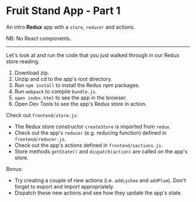 # Fruit Stand App - Part 1

An intro **Redux** app with a `store`, `reducer` and actions.

NB: No React components.

---
Let's look at and run the code that you just walked through in our Redux store
reading.

1. Download zip.
2. Unzip and cd to the app's root directory.
3. Run `npm install` to install the Redux npm packages.
4. Run `webpack` to compile `bundle.js`.
4. `open index.html` to see the app in the browser.
5. Open Dev Tools to see the app's Redux store in action.

Check out `frontend/store.js`:
+ The Redux store constructor `createStore` is imported from `redux`.
+ Check out the app's `reducer` (e.g. reducing function) defined in `frontend/reducer.js`.
+ Check out the app's actions defined in `frontend/sactions.js`.
+ Store methods `getState()` and `dispatch(action)` are called on the app's store.

Bonus:
+ Try creating a couple of new actions (i.e. `addLychee` and `addPlum`). Don't forget to export and import appropriately.
+ Dispatch these new actions and see how they update the app's state.
